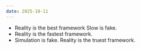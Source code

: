 ```yaml
---
date: 2025-10-11
---
```


- Reality is the best framework Slow is fake.
- Reality is the fastest framework.
- Simulation is fake. Reality is the truest framework.
